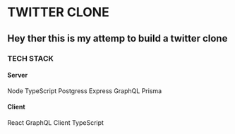 # TWITTER CLONE

## Hey ther this is my attemp to build  a twitter clone 

### TECH STACK 

#### Server
 Node
 TypeScript
 Postgress
 Express
 GraphQL
 Prisma

#### Client 
 React
 GraphQL Client
 TypeScript

